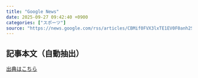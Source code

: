 ```yaml
---
title: "Google News"
date: 2025-09-27 09:42:40 +0900
categories: ["スポーツ"]
source: "https://news.google.com/rss/articles/CBMif0FVX3lxTE1EV0F0anh2SHd5TENMMktmNjZodmg1SldZbkswblN4RzRxWVNIb3RBcHRPcGVCUGpGbUxIVFh1dGRVbUhEMmx3YzZueHRGWE93LTk4NllkQ0MtU09feldOSF9fOTBqWkhpUkUzOVR4aWZxUTVuTlZxWjcyNy1MTlE?oc=5"
---
```


## 記事本文（自動抽出）
<body class="y0K44d EA71Tc" id="readabilityBody"></body>

[出典はこちら](https://news.google.com/rss/articles/CBMif0FVX3lxTE1EV0F0anh2SHd5TENMMktmNjZodmg1SldZbkswblN4RzRxWVNIb3RBcHRPcGVCUGpGbUxIVFh1dGRVbUhEMmx3YzZueHRGWE93LTk4NllkQ0MtU09feldOSF9fOTBqWkhpUkUzOVR4aWZxUTVuTlZxWjcyNy1MTlE?oc=5)
